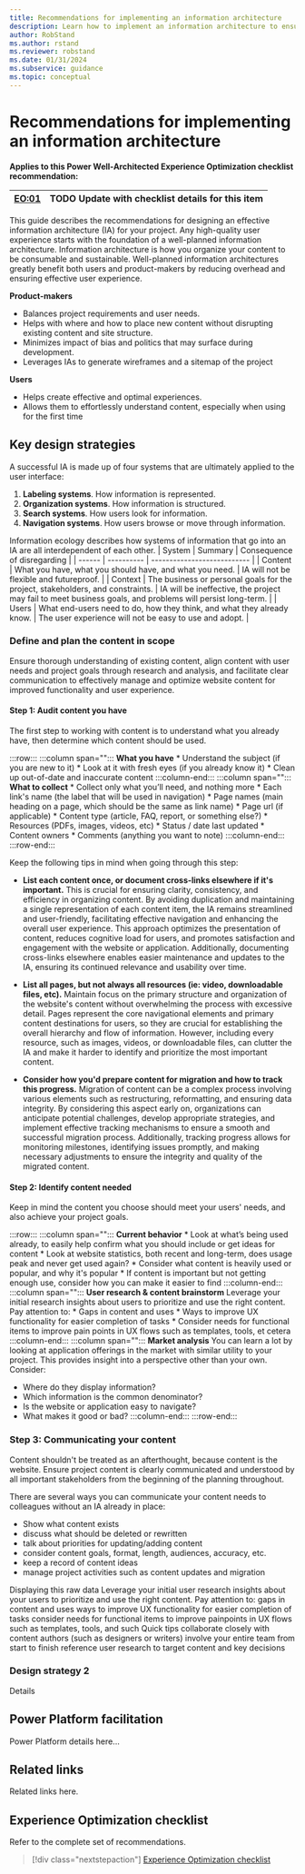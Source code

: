 ```yaml
---
title: Recommendations for implementing an information architecture
description: Learn how to implement an information architecture to ensure consistent success with user experience optimization.
author: RobStand
ms.author: rstand
ms.reviewer: robstand
ms.date: 01/31/2024
ms.subservice: guidance
ms.topic: conceptual
---
```


# Recommendations for implementing an information architecture

**Applies to this Power Well-Architected Experience Optimization checklist recommendation:**

|[EO:01](checklist.md)| **TODO** Update with checklist details for this item |
|---|---|

This guide describes the recommendations for designing an effective information architecture (IA) for your project. Any high-quality user experience starts with the foundation of a well-planned information architecture. Information architecture is how you organize your content to be consumable and sustainable. Well-planned information architectures greatly benefit both users and product-makers by reducing overhead and ensuring effective user experience.

**Product-makers**
- Balances project requirements and user needs.
- Helps with where and how to place new content without disrupting existing content and site structure.
- Minimizes impact of bias and politics that may surface during development.
- Leverages IAs to generate wireframes and a sitemap of the project

**Users**
- Helps create effective and optimal experiences.
- Allows them to effortlessly understand content, especially when using for the first time

## Key design strategies

A successful IA is made up of four systems that are ultimately applied to the user interface:
1. **Labeling systems**. How information is represented.
1. **Organization systems**. How information is structured.
1. **Search systems**. How users look for information.
1. **Navigation systems**.  How users browse or move through information.

<!---  TODO: DELETE IF TABLE IS ACCEPTABLE

- **Content**. What you have, what you should have, and what you need.
- **Context**. The business or personal goals for the project, stakeholders, and constraints.
- **Users**. What they need to do, how they think, what do they already know.

Without a good understanding of these three things, you can’t create an effective IA.
If you don’t know enough about users, you won’t be able to make your experience easy to use.
If you don’t know about context, you won’t be able to create something that works for people, the business, and problems will plague your project.
--->

Information ecology describes how systems of information that go into an IA are all interdependent of each other.
| System | Summary | Consequence of disregarding |
| ------ | ---------- | --------------------------- |
| Content | What you have, what you should have, and what you need. | IA will not be flexible and futureproof. |
| Context | The business or personal goals for the project, stakeholders, and constraints. | IA will be ineffective, the project may fail to meet business goals, and problems will persist long-term. |
| Users | What end-users need to do, how they think, and what they already know. | The user experience will not be easy to use and adopt. | 


### Define and plan the content in scope
Ensure thorough understanding of existing content, align content with user needs and project goals through research and analysis, and facilitate clear communication to effectively manage and optimize website content for improved functionality and user experience.

#### Step 1: Audit content you have
The first step to working with content is to understand what you already have, then determine which content should be used.

:::row:::
   :::column span="":::
      **What you have**
      * Understand the subject (if you are new to it)
      * Look at it with fresh eyes (if you already know it)
      * Clean up out-of-date and inaccurate content
   :::column-end:::
   :::column span="":::
      **What to collect**
      * Collect only what you’ll need, and nothing more
      * Each link's name (the label that will be used in navigation)
      * Page names (main heading on a page, which should be the same as link name)
      * Page url (if applicable)
      * Content type (article, FAQ, report, or something else?)
      * Resources (PDFs, images, videos, etc)
      * Status / date last updated
      * Content owners
      * Comments (anything you want to note)
   :::column-end:::
:::row-end:::

Keep the following tips in mind when going through this step:

* **List each content once, or document cross-links elsewhere if it's important.** This is crucial for ensuring clarity, consistency, and efficiency in organizing content. By avoiding duplication and maintaining a single representation of each content item, the IA remains streamlined and user-friendly, facilitating effective navigation and enhancing the overall user experience. This approach optimizes the presentation of content, reduces cognitive load for users, and promotes satisfaction and engagement with the website or application. Additionally, documenting cross-links elsewhere enables easier maintenance and updates to the IA, ensuring its continued relevance and usability over time.

* **List all pages, but not always all resources (ie: video, downloadable files, etc).**  Maintain focus on the primary structure and organization of the website's content without overwhelming the process with excessive detail. Pages represent the core navigational elements and primary content destinations for users, so they are crucial for establishing the overall hierarchy and flow of information. However, including every resource, such as images, videos, or downloadable files, can clutter the IA and make it harder to identify and prioritize the most important content.

* **Consider how you'd prepare content for migration and how to track this progress.** Migration of content can be a complex process involving various elements such as restructuring, reformatting, and ensuring data integrity. By considering this aspect early on, organizations can anticipate potential challenges, develop appropriate strategies, and implement effective tracking mechanisms to ensure a smooth and successful migration process. Additionally, tracking progress allows for monitoring milestones, identifying issues promptly, and making necessary adjustments to ensure the integrity and quality of the migrated content. 


#### Step 2: Identify content needed
Keep in mind the content you choose should meet your users' needs, and also achieve your project goals.

:::row:::
   :::column span="":::
      **Current behavior**
      * Look at what’s being used already, to easily help confirm what you should include or get ideas for content
      * Look at website statistics, both recent and long-term, does usage peak and never get used again?
      * Consider what content is heavily used or popular, and why it's popular
      * If content is important but not getting enough use, consider how you can make it easier to find
   :::column-end:::
   :::column span="":::
      **User research & content brainstorm**
      Leverage your initial research insights about users to prioritize and use the right content. Pay attention to:
      * Gaps in content and uses
      * Ways to improve UX functionality for easier completion of tasks
      * Consider needs for functional items to improve pain points in UX flows such as templates, tools, et cetera
   :::column-end:::
   :::column span="":::
   **Market analysis**
   You can learn a lot by looking at application offerings in the market with similar utility to your project. This provides insight into a perspective other than your own. Consider:
   * Where do they display information?
   * Which information is the common denominator?
   * Is the website or application easy to navigate?
   * What makes it good or bad?
   :::column-end:::
:::row-end:::

### Step 3: Communicating your content
Content shouldn't be treated as an afterthought, because content is the website. Ensure project content is clearly communicated and understood by all important stakeholders from the beginning of the planning throughout.

There are several ways you can communicate your content needs to colleagues without an IA already in place:
- Show what content exists
- discuss what should be deleted or rewritten
- talk about priorities for updating/adding content
- consider content goals, format, length, audiences, accuracy, etc.
- keep a record of content ideas
- manage project activities such as content updates and migration

Displaying this raw data
Leverage your initial user research insights about your users to prioritize and use the right content. Pay attention to:
gaps in content and uses
ways to improve UX functionality for easier completion of tasks
consider needs for functional items to improve painpoints in UX flows such as templates, tools, and such
Quick tips
collaborate closely with content authors (such as designers or writers)
involve your entire team from start to finish
reference user research to target content and key decisions

### Design strategy 2

Details

## Power Platform facilitation

Power Platform details here...

## Related links

Related links here.

## Experience Optimization checklist

Refer to the complete set of recommendations.

> [!div class="nextstepaction"]
> [Experience Optimization checklist](checklist.md)
